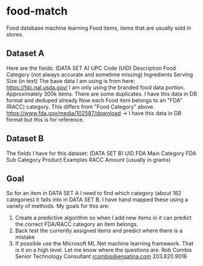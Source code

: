 # food-match
Food database machine learning
Food items, items that are usually sold in stores.
## Dataset A
Here are the fields: (DATA SET A)
UPC Code (UID)
Description
Food Category (not always accurate and sometime missing)
Ingredients
Serving Size (in text)
The base data I am using is from here:  https://fdc.nal.usda.gov/  I am only using the branded food data portion.  Approximately 300k items.  There are some duplicates.  I have this data in DB format and deduped already
Now each Food item belongs to an "FDA" (RACC) category.  This differs from "Food Category" above.
https://www.fda.gov/media/102587/download -> I have this data in DB format but this is for reference.
## Dataset B
The fields I have for this dataset: (DATA SET B)
UID
FDA Main Category
FDA Sub Category
Product Examples
RACC Amount (usually in grams)
## Goal
So for an item in DATA SET A I need to find which category (about 182 categories) it falls into in DATA SET B.
I have hand mapped these using a variety of methods.
My goals for this are:
1. Create a predictive algorithm so when I add new items in it can predict the correct FDA/RACC category an item belongs.
2. Back test the currently assigned items and predict where there is a mistake
3. If possible use the Microsoft ML.Net machine learning framework.
That is it on a high level.  Let me know where the questions are.
Rob Combis
Senior Technology Consultant
rcombis@ensatina.com
203.820.9016
